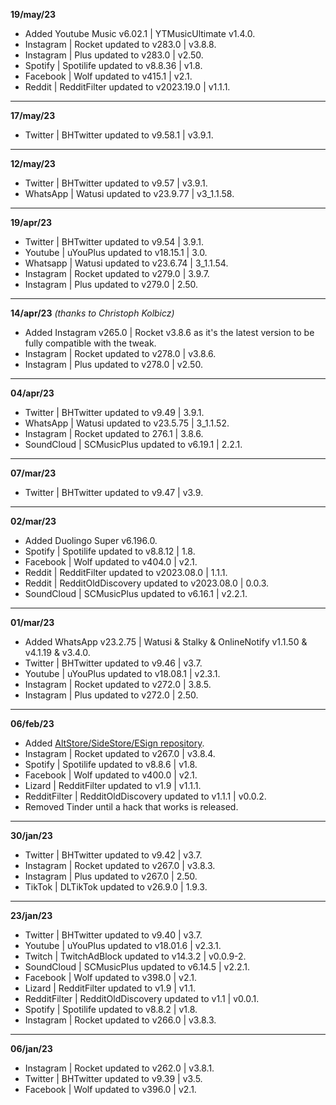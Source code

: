 **19/may/23**
- Added Youtube Music v6.02.1 | YTMusicUltimate v1.4.0.
- Instagram | Rocket updated to v283.0 | v3.8.8.
- Instagram | Plus updated to v283.0 | v2.50.
- Spotify | Spotilife updated to v8.8.36 | v1.8.
- Facebook | Wolf updated to v415.1 | v2.1.
- Reddit | RedditFilter updated to v2023.19.0 | v1.1.1.

---

**17/may/23**
- Twitter | BHTwitter updated to v9.58.1 | v3.9.1.


---

**12/may/23**
- Twitter | BHTwitter updated to v9.57 | v3.9.1.
- WhatsApp | Watusi updated to v23.9.77 | v3_1.1.58.

---

**19/apr/23**
- Twitter | BHTwitter updated to v9.54 | 3.9.1.
- Youtube | uYouPlus updated to v18.15.1 | 3.0.
- Whatsapp | Watusi updated to v23.6.74 | 3_1.1.54.
- Instagram | Rocket updated to v279.0 | 3.9.7.
- Instagram | Plus updated to v279.0 | 2.50.

---

**14/apr/23** _(thanks to Christoph Kolbicz)_
- Added Instagram v265.0 | Rocket v3.8.6 as it's the latest version to be fully compatible with the tweak.
- Instagram | Rocket updated to v278.0 | v3.8.6.
- Instagram | Plus updated to v278.0 | v2.50.

---

**04/apr/23**
- Twitter | BHTwitter updated to v9.49 | 3.9.1.
- WhatsApp | Watusi updated to v23.5.75 | 3_1.1.52.
- Instagram | Rocket updated to 276.1 | 3.8.6.
- SoundCloud | SCMusicPlus updated to v6.19.1 | 2.2.1.

---

**07/mar/23**
- Twitter | BHTwitter updated to v9.47 | v3.9.

---

**02/mar/23**
- Added Duolingo Super v6.196.0.
- Spotify | Spotilife updated to v8.8.12 | 1.8.
- Facebook | Wolf updated to v404.0 | v2.1.
- Reddit | RedditFilter updated to v2023.08.0 | 1.1.1.
- Reddit | RedditOldDiscovery updated to v2023.08.0 | 0.0.3.
- SoundCloud | SCMusicPlus updated to v6.16.1 | v2.2.1.

---

**01/mar/23**
- Added WhatsApp v23.2.75 | Watusi & Stalky & OnlineNotify v1.1.50 & v4.1.19 & v3.4.0.
- Twitter | BHTwitter updated to v9.46 | v3.7.
- Youtube | uYouPlus updated to v18.08.1 | v2.3.1.
- Instagram | Rocket updated to v272.0 | 3.8.5.
- Instagram | Plus updated to v272.0 | 2.50.

---

**06/feb/23**
- Added [AltStore/SideStore/ESign repository](https://raw.githubusercontent.com/purp0s3/Tweaked-iOS-Apps/main/zSource/apps.json).
- Instagram | Rocket updated to v267.0 | v3.8.4.
- Spotify | Spotilife updated to v8.8.6 | v1.8.
- Facebook | Wolf updated to v400.0 | v2.1.
- Lizard | RedditFilter updated to v1.9 | v1.1.1.
- RedditFilter | RedditOldDiscovery updated to v1.1.1 | v0.0.2.
- Removed Tinder until a hack that works is released.

---

**30/jan/23**
- Twitter | BHTwitter updated to v9.42 | v3.7.
- Instagram | Rocket updated to v267.0 | v3.8.3.
- Instagram | Plus updated to v267.0 | 2.50.
- TikTok | DLTikTok updated to v26.9.0 | 1.9.3.

---

**23/jan/23**
- Twitter | BHTwitter updated to v9.40 | v3.7.
- Youtube | uYouPlus updated to v18.01.6 | v2.3.1.
- Twitch | TwitchAdBlock updated to v14.3.2 | v0.0.9-2.
- SoundCloud | SCMusicPlus updated to v6.14.5 | v2.2.1.
- Facebook | Wolf updated to v398.0 | v2.1.
- Lizard | RedditFilter updated to v1.9 | v1.1.
- RedditFilter | RedditOldDiscovery updated to v1.1 | v0.0.1.
- Spotify | Spotilife updated to v8.8.2 | v1.8.
- Instagram | Rocket updated to v266.0 | v3.8.3.

---

**06/jan/23**
- Instagram | Rocket updated to v262.0 | v3.8.1.
- Twitter | BHTwitter updated to v9.39 | v3.5.
- Facebook | Wolf updated to v396.0 | v2.1.